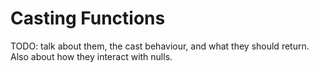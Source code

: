 # Casting Functions

TODO: talk about them, the cast behaviour, and what they should return. Also about how they interact with nulls.
